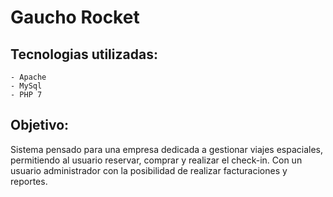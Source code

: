 # Gaucho Rocket
## Tecnologias utilizadas:
    - Apache
    - MySql
    - PHP 7

 ## Objetivo:
 Sistema pensado para una empresa dedicada a gestionar viajes espaciales, permitiendo al usuario reservar, comprar y realizar el check-in. Con un usuario administrador con la posibilidad de realizar facturaciones y reportes. 